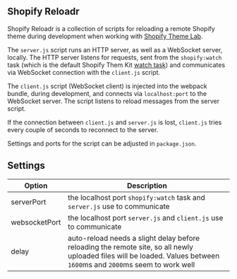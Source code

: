 ## Shopify Reloadr

Shopify Reloadr is a collection of scripts for reloading a remote Shopify theme during development when working with [Shopify Theme Lab](https://github.com/uicrooks/shopify-theme-lab).

The `server.js` script runs an HTTP server, as well as a WebSocket server, locally. The HTTP server listens for requests, sent from the `shopify:watch` task (which is the default Shopify Them Kit [watch task](https://shopify.dev/tools/theme-kit/command-reference#watch)) and communicates via WebSocket connection with the `client.js` script.

The `client.js` script (WebSocket client) is injected into the webpack bundle, during development, and connects via `localhost:port` to the WebSocket server. The script listens to reload messages from the server script.

If the connection between `client.js` and `server.js` is lost, `client.js` tries every couple of seconds to reconnect to the server.

Settings and ports for the script can be adjusted in `package.json`.

## Settings
| Option | Description |
| - | - |
| serverPort | the localhost port `shopify:watch` task and `server.js` use to communicate |
| websocketPort | the localhost port `server.js` and `client.js` use to communicate |
| delay | auto-reload needs a slight delay before reloading the remote site, so all newly uploaded files will be loaded. Values between `1600`ms and `2000`ms seem to work well |
